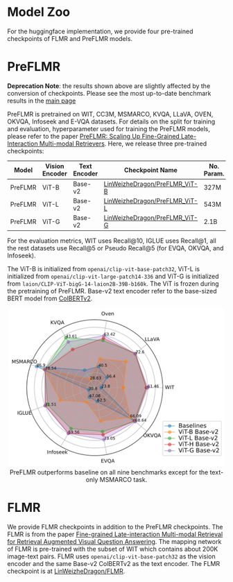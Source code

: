 # Model Zoo


For the huggingface implementation, we provide four pre-trained checkpoints of FLMR and PreFLMR models. 

# PreFLMR

**Deprecation Note**: the results shown above are slightly affected by the conversion of checkpoints. Please see the most up-to-date benchmark results in the [main page](../README.md)

PreFLMR is pretrained on WIT, CC3M, MSMARCO, KVQA, LLaVA, OVEN, OKVQA, Infoseek and E-VQA datasets. For details on the split for training and evaluation, hyperparameter used for training the PreFLMR models, please refer to the paper [PreFLMR: Scaling Up Fine-Grained Late-Interaction Multi-modal Retrievers](https://arxiv.org/abs/2402.08327). Here, we release three pre-trained checkpoints:

| Model   | Vision Encoder | Text Encoder | Checkpoint Name   | No. Param. | WIT   | LLaVA  | OVEN  | KVQA  | IGLUE | Infoseek | E-VQA | OKVQA | MSMARCO |
|---------|----------------|--------------|-------------------------------------------------------------|-------|-------|--------|-------|-------|-------|----------|-------|--------|-------|
| PreFLMR | ViT-B          | Base-v2      | [LinWeizheDragon/PreFLMR_ViT-B](https://huggingface.co/LinWeizheDragon/PreFLMR_ViT-B) | 327M | 41.7  | 67.2   | 46.3  | 28.6  | 57.3  | 48.8 | 67.9 | 66.1 | 79.5 |
| PreFLMR | ViT-L          | Base-v2      | [LinWeizheDragon/PreFLMR_ViT-L](https://huggingface.co/LinWeizheDragon/PreFLMR_ViT-L) | 543M | 60.5  | 71.8   | 59.8  | 43.6  | 69.2  | 57.9 | 70.8 | 68.5 | 78.7 |
| PreFLMR | ViT-G          | Base-v2      | [LinWeizheDragon/PreFLMR_ViT-G](https://huggingface.co/LinWeizheDragon/PreFLMR_ViT-G) | 2.1B | 61.5  | 72.4   | 63.4  | 42.1  |71.5  | 59.6 | 73.1 | 68.6 | 78.6 |

For the evaluation metrics, WIT uses Recall@10, IGLUE uses Recall@1, all the rest datasets use Recall@5 or Pseudo Recall@5 (for EVQA, OKVQA, and Infoseek). 


The ViT-B is initialized from `openai/clip-vit-base-patch32`, ViT-L is initialized from `openai/clip-vit-large-patch14-336` and ViT-G is initialized from `laion/CLIP-ViT-bigG-14-laion2B-39B-b160k`. The ViT is frozen during the pretraining of PreFLMR. Base-v2 text encoder refer to the base-sized BERT model from [ColBERTv2](https://github.com/stanford-futuredata/ColBERT). 

<p align="center">
  <img src="./radar_plot.jpg" width="500px"> <br>
  PreFLMR outperforms baseline on all nine benchmarks except for the text-only MSMARCO task.
</p>

# FLMR

We provide FLMR checkpoints in addition to the PreFLMR checkpoints. The FLMR is from the paper [Fine-grained Late-interaction Multi-modal Retrieval for Retrieval Augmented Visual Question Answering](https://arxiv.org/abs/2309.17133). The mapping network of FLMR is pre-trained with the subset of WIT which contains about 200K image-text pairs. FLMR uses `openai/clip-vit-base-patch32` as the vision encoder and the same Base-v2 ColBERTv2 as the text encoder. The FLMR checkpoint is at [LinWeizheDragon/FLMR](https://huggingface.co/LinWeizheDragon/FLMR).
